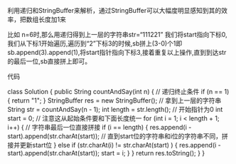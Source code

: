 利用递归和StringBuffer来解析，通过StringBuffer可以大幅度明显感知到其的效率，把数组长度加1来

比如 n=6时,那么用递归得到上一层的字符串str=“111221”
我们将start指向下标0,我们从下标1开始遍历,遍历到“2”下标3的时候,sb拼上(3-0)个1即sb.append(3).append(1),将start指针指向下标3,接着重复以上操作,直到到达str的最后一位,sb直接拼上即可。

代码

class Solution {
public String countAndSay(int n) {
// 递归终止条件
if (n == 1) {
return "1";
}
StringBuffer res = new StringBuffer();
// 拿到上一层的字符串
String str = countAndSay(n - 1);
int length = str.length();
// 开始指针为0
int start = 0;
// 注意这从起始条件要和下面长度统一
for (int i = 1; i < length + 1; i++) {
// 字符串最后一位直接拼接
if (i == length) {
res.append(i - start).append(str.charAt(start));
// 直到start位的字符串和i位的字符串不同，拼接并更新start位
} else if (str.charAt(i) != str.charAt(start) ) {
res.append(i - start).append(str.charAt(start));
start = i;
}
}
return res.toString();
}
}
